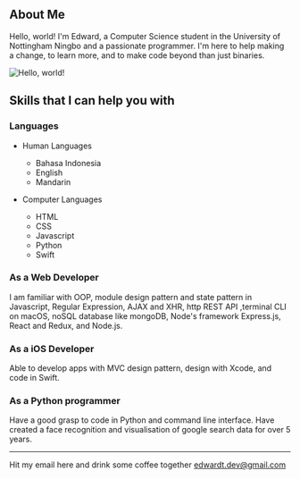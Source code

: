 ## About Me

Hello, world! I'm Edward, a Computer Science student in the University of Nottingham Ningbo and a passionate programmer. 
I'm here to help making a change, to learn more, and to make code beyond than just binaries.

![Hello, world!](https://edwardtanoto.github.io/images/showcase.png "Portfolio")

## Skills that I can help you with

### Languages

- Human Languages
  - Bahasa Indonesia
  - English
  - Mandarin
  
- Computer Languages
  - HTML
  - CSS
  - Javascript
  - Python
  - Swift

### As a Web Developer
I am familiar with OOP, module design pattern and state pattern in Javascript, Regular Expression, AJAX and XHR, http REST API ,terminal CLI on macOS, noSQL database like mongoDB, Node's framework Express.js, React and Redux, and Node.js.

### As a iOS Developer
Able to develop apps with MVC design pattern, design with Xcode, and code in Swift.

### As a Python programmer
Have a good grasp to code in Python and command line interface. Have created a face recognition and visualisation of google search data for over 5 years. 

_____________

Hit my email here and drink some coffee together <edwardt.dev@gmail.com>
